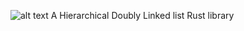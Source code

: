  ![alt text](https://discord.com/channels/952320952014868553/1147987451663614012)
A Hierarchical Doubly Linked list Rust library
